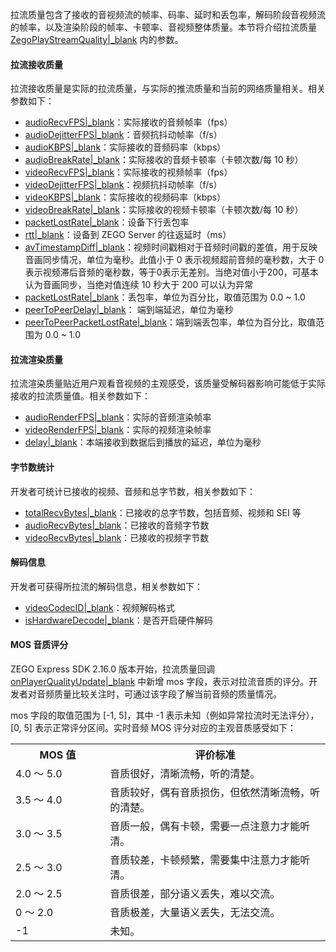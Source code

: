 拉流质量包含了接收的音视频流的帧率、码率、延时和丢包率，解码阶段音视频流的帧率，以及渲染阶段的帧率、卡顿率、音视频整体质量。本节将介绍拉流质量 [ZegoPlayStreamQuality\|_blank](@-ZegoPlayStreamQuality) 内的参数。

#### 拉流接收质量

拉流接收质量是实际的拉流质量，与实际的推流质量和当前的网络质量相关。相关参数如下：

- [audioRecvFPS\|_blank](@audioRecvFPS-ZegoPlayStreamQuality)：实际接收的音频帧率（fps）
- [audioDejitterFPS\|_blank](@audioDejitterFPS-ZegoPlayStreamQuality)：音频抗抖动帧率（f/s）
- [audioKBPS\|_blank](@audioKBPS-ZegoPlayStreamQuality)：实际接收的音频码率（kbps）
- [audioBreakRate\|_blank](@audioBreakRate-ZegoPlayStreamQuality)：实际接收的音频卡顿率（卡顿次数/每 10 秒）
- [videoRecvFPS\|_blank](@videoRecvFPS-ZegoPlayStreamQuality)：实际接收的视频帧率（fps）
- [videoDejitterFPS\|_blank](@videoDejitterFPS-ZegoPlayStreamQuality)：视频抗抖动帧率（f/s）
- [videoKBPS\|_blank](@videoKBPS-ZegoPlayStreamQuality)：实际接收的视频码率（kbps）
- [videoBreakRate\|_blank](@videoBreakRate-ZegoPlayStreamQuality)：实际接收的视频卡顿率（卡顿次数/每 10 秒）
- [packetLostRate\|_blank](@packetLostRate-ZegoPlayStreamQuality)：设备下行丢包率
- [rtt\|_blank](@rtt-ZegoPlayStreamQuality)：设备到 ZEGO Server 的往返延时（ms）
- [avTimestampDiff\|_blank](@avTimestampDiff-ZegoPlayStreamQuality)：视频时间戳相对于音频时间戳的差值，用于反映音画同步情况，单位为毫秒。此值小于 0 表示视频超前音频的毫秒数，大于 0 表示视频滞后音频的毫秒数，等于0表示无差别。当绝对值小于200，可基本认为音画同步，当绝对值连续 10 秒大于 200 可以认为异常
- [packetLostRate\|_blank](@packetLostRate-ZegoPlayStreamQuality)：丢包率，单位为百分比，取值范围为 0.0 ~ 1.0
- [peerToPeerDelay\|_blank](@peerToPeerDelay-ZegoPlayStreamQuality)： 端到端延迟，单位为毫秒
- [peerToPeerPacketLostRate\|_blank](@peerToPeerPacketLostRate-ZegoPlayStreamQuality)：端到端丢包率，单位为百分比，取值范围为 0.0 ~ 1.0

#### 拉流渲染质量

拉流渲染质量贴近用户观看音视频的主观感受，该质量受解码器影响可能低于实际接收的拉流质量值。相关参数如下：

- [audioRenderFPS\|_blank](@audioRenderFPS-ZegoPlayStreamQuality)：实际的音频渲染帧率
- [videoRenderFPS\|_blank](@videoRenderFPS-ZegoPlayStreamQuality)：实际的视频渲染帧率
- [delay\|_blank](@delay-ZegoPlayStreamQuality)：本端接收到数据后到播放的延迟，单位为毫秒

#### 字节数统计

开发者可统计已接收的视频、音频和总字节数，相关参数如下：

- [totalRecvBytes\|_blank](@totalRecvBytes-ZegoPlayStreamQuality)：已接收的总字节数，包括音频、视频和 SEI 等
- [audioRecvBytes\|_blank](@audioRecvBytes-ZegoPlayStreamQuality)：已接收的音频字节数
- [videoRecvBytes\|_blank](@videoRecvBytes-ZegoPlayStreamQuality)：已接收的视频字节数

#### 解码信息

开发者可获得所拉流的解码信息，相关参数如下：

- [videoCodecID\|_blank](@videoCodecID-ZegoPlayStreamQuality)：视频解码格式
- [isHardwareDecode\|_blank](@isHardwareDecode-ZegoPlayStreamQuality)：是否开启硬件解码

#### MOS 音质评分

ZEGO Express SDK 2.16.0 版本开始，拉流质量回调 [onPlayerQualityUpdate\|_blank](@onPlayerQualityUpdate) 中新增 mos 字段，表示对拉流音质的评分。开发者对音频质量比较关注时，可通过该字段了解当前音频的质量情况。

mos 字段的取值范围为 [-1, 5]，其中 -1 表示未知（例如异常拉流时无法评分），[0, 5] 表示正常评分区间。实时音频 MOS 评分对应的主观音质感受如下：

<table>
  <colgroup>
    <col width="30%">
    <col width="70%">
  </colgroup>
  <tbody><tr>
    <th>MOS 值</th>
    <th>评价标准</th>
  </tr>
  <tr>
    <td>4.0 ～ 5.0</td>
    <td>音质很好，清晰流畅，听的清楚。</td>
  </tr>
  <tr>
    <td>3.5 ～ 4.0</td>
    <td>音质较好，偶有音质损伤，但依然清晰流畅，听的清楚。</td>
  </tr>
  <tr>
    <td>3.0 ～ 3.5</td>
    <td>音质一般，偶有卡顿，需要一点注意力才能听清。</td>
  </tr>
  <tr>
    <td>2.5 ～ 3.0</td>
    <td>音质较差，卡顿频繁，需要集中注意力才能听清。</td>
  </tr>
  <tr>
    <td>2.0 ～ 2.5</td>
    <td>音质很差，部分语义丢失，难以交流。</td>
  </tr>
  <tr>
    <td>0 ～ 2.0</td>
    <td>音质极差，大量语义丢失，无法交流。</td>
  </tr>
  <tr>
    <td>-1</td>
    <td>未知。</td>
  </tr>
</tbody></table>


























